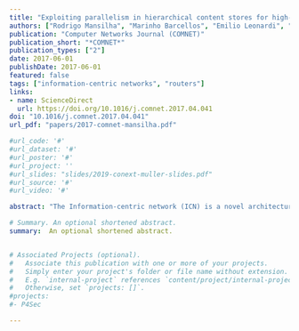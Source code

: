 ```yaml
---
title: "Exploiting parallelism in hierarchical content stores for high-speed ICN routers"
authors: ["Rodrigo Mansilha", "Marinho Barcellos", "Emilio Leonardi", "Dario Rossi"]
publication: "Computer Networks Journal (COMNET)"
publication_short: "*COMNET*"
publication_types: ["2"]
date: 2017-06-01
publishDate: 2017-06-01
featured: false
tags: ["information-centric networks", "routers"]
links:
- name: ScienceDirect
  url: https://doi.org/10.1016/j.comnet.2017.04.041
doi: "10.1016/j.comnet.2017.04.041"
url_pdf: "papers/2017-comnet-mansilha.pdf"

#url_code: '#'
#url_dataset: '#'
#url_poster: '#'
#url_project: ''
#url_slides: "slides/2019-conext-muller-slides.pdf"
#url_source: '#'
#url_video: '#'

abstract: "The Information-centric network (ICN) is a novel architecture identifying data as a first class citizen, and caching as a prominent low-level feature. Yet, efficiently using large storage (e.g., 1TB) at line rate (e.g., 10 Gbps) is not trivial: in our previous work, we proposed an ICN router design equipped with hierarchical caches, that exploits peculiarities of the ICN traffic arrival process. In this paper, we implement this proposal in the NDN Forwarding Daemon (NFD), and carry on a thorough experimental evaluation of its performance with an emulation methodology on common off the shelf hardware. Our study testifies to the interest and feasibility of the approach."

# Summary. An optional shortened abstract.
summary:  An optional shortened abstract.


# Associated Projects (optional).
#   Associate this publication with one or more of your projects.
#   Simply enter your project's folder or file name without extension.
#   E.g. `internal-project` references `content/project/internal-project/index.md`.
#   Otherwise, set `projects: []`.
#projects:
#- P4Sec

---
```




